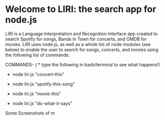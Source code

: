 # Welcome to LIRI: the search app for node.js
LIRI is a Language Interpretation and Recognition Interface app created to search Spotify for songs, Bands in Town for concerts, and OMDB for movies. LIRI uses node.js, as well as a whole list of node modules (see below) to enable the user to search for songs, concerts, and movies using the following list of commands:

COMMANDS- ( * type the following in bash/terminal to see what happens!)

 * node liri.js "concert-this"

 * node liri.js "spotify-this-song"

 * node liri.js "movie-this"

 * node liri.js "do-what-it-says"

 Some Screenshots of m


